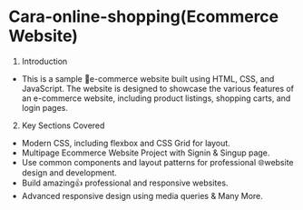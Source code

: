 # Cara-online-shopping(Ecommerce Website)

1. Introduction

 - This is a sample 🛒e-commerce website built using HTML, CSS, and JavaScript. The website is designed to showcase the   various features of an e-commerce website, including product listings, shopping carts, and login pages.
 
2. Key Sections Covered
 - Modern CSS, including flexbox and CSS Grid for layout.<br>
 - Multipage Ecommerce Website Project with Signin & Singup page.<br>
 - Use common components and layout patterns for professional 🌐website design and development.<br>
 - Build amazing👍 professional and responsive websites.<br>
 - Advanced responsive design using media queries & Many More.<br>





